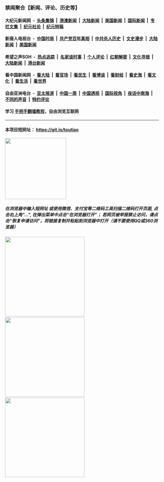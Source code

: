 ### 禁闻聚合【新闻、评论、历史等】

#### 大纪元新闻网 &nbsp;-&nbsp; [头条集锦](indexes/E头条集锦.md?t=02271632) &nbsp;|&nbsp; [港澳新闻](indexes/E港澳新闻.md?t=02271632)  &nbsp;|&nbsp; [大陆新闻](indexes/E大陆新闻.md?t=02271632) &nbsp;|&nbsp; [美国新闻](indexes/E美国新闻.md?t=02271632) &nbsp;|&nbsp; [国际新闻](indexes/E国际新闻.md?t=02271632) &nbsp;|&nbsp; [专栏文集](indexes/E专栏文集.md?t=02271632) &nbsp;|&nbsp; [纪元社论](indexes/E纪元社论.md?t=02271632) &nbsp;|&nbsp; [纪元特稿](indexes/E纪元特稿.md?t=02271632) 

#### 新唐人电视台 &nbsp;-&nbsp; [中国时局](indexes/N中国时局.md?t=02271632) &nbsp;|&nbsp; [共产党百年真相](indexes/N共产党百年真相.md?t=02271632) &nbsp;|&nbsp; [中共杀人历史](indexes/N中共杀人历史.md?t=02271632) &nbsp;|&nbsp; [文史漫步](indexes/N文史漫步.md?t=02271632) &nbsp;|&nbsp; [大陆新闻](indexes/N大陆新闻.md?t=02271632) &nbsp;|&nbsp; [美国新闻](indexes/N美国新闻.md?t=02271632)

#### 希望之声SOH &nbsp;-&nbsp; [热点追踪](indexes/H热点追踪.md?t=02271632) &nbsp;|&nbsp; [名家谈时事](indexes/H名家谈时事.md?t=02271632) &nbsp;|&nbsp; [个人评论](indexes/H个人评论.md?t=02271632)  &nbsp;|&nbsp; [红朝解密](indexes/H红朝解密.md?t=02271632) &nbsp;|&nbsp; [文化寻根](indexes/H文化寻根.md?t=02271632) &nbsp;|&nbsp; [大陆新闻](indexes/H大陆新闻.md?t=02271632) &nbsp;|&nbsp; [港台新闻](indexes/H港台新闻.md?t=02271632)

#### 看中国新闻网 &nbsp;-&nbsp; [看大陆](indexes/S看大陆.md?t=02271632) &nbsp;|&nbsp; [看官场](indexes/S看官场.md?t=02271632) &nbsp;|&nbsp; [看民生](indexes/S看民生.md?t=02271632)  &nbsp;|&nbsp; [看博谈](indexes/S看博谈.md?t=02271632) &nbsp;|&nbsp; [看财经](indexes/S看财经.md?t=02271632) &nbsp;|&nbsp; [看史海](indexes/S看史海.md?t=02271632) &nbsp;|&nbsp; [看文化](indexes/S看文化.md?t=02271632) &nbsp;|&nbsp; [看生活](indexes/S看生活.md?t=02271632) &nbsp;|&nbsp; [看世界](indexes/S看世界.md?t=02271632)

#### 自由亚洲电台 &nbsp;-&nbsp; [亚太报道](indexes/R亚太报道.md?t=02271632) &nbsp;|&nbsp; [中国一周](indexes/R中国一周.md?t=02271632) &nbsp;|&nbsp; [中国透视](indexes/R中国透视.md?t=02271632)  &nbsp;|&nbsp; [国际视角](indexes/R国际视角.md?t=02271632) &nbsp;|&nbsp; [夜话中南海](indexes/R夜话中南海.md?t=02271632) &nbsp;|&nbsp; [不同的声音](indexes/R不同的声音.md?t=02271632) &nbsp;|&nbsp; [特约评论](indexes/R特约评论.md?t=02271632)

#### 学习 [手把手翻墙教程](https://github.com/gfw-breaker/guides/wiki)，自由浏览互联网

----

#### 本项目短网址： https://git.io/toutiao
<img src="https://raw.githubusercontent.com/gfw-breaker/banned-news/master/scripts/img/qr.png" width="200px"/>  

##### 在浏览器中输入短网址 或使用微信、支付宝等二维码工具扫描二维码打开页面, 点击右上角"...", 在弹出菜单中点击“在浏览器打开”； 若网页被举报禁止访问，请点击“恢复申请访问”，将链接复制并粘贴到浏览器中打开（请不要使用QQ或360浏览器）

<img src="https://raw.githubusercontent.com/gfw-breaker/banned-news/master/scripts/img/1.png" width="260px"/> &nbsp; <img src="https://raw.githubusercontent.com/gfw-breaker/banned-news/master/scripts/img/2.png" width="260px"/> &nbsp; <img src="https://raw.githubusercontent.com/gfw-breaker/banned-news/master/scripts/img/3.png" width="260px"/>
